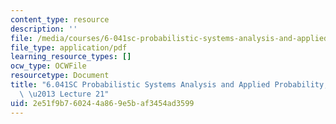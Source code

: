 ```yaml
---
content_type: resource
description: ''
file: /media/courses/6-041sc-probabilistic-systems-analysis-and-applied-probability-fall-2013/2e51f9b760244a869e5baf3454ad3599_MIT6_041SCF13_lec21_300k.pdf
file_type: application/pdf
learning_resource_types: []
ocw_type: OCWFile
resourcetype: Document
title: "6.041SC Probabilistic Systems Analysis and Applied Probability, Fall 2013Transcript\
  \ \u2013 Lecture 21"
uid: 2e51f9b7-6024-4a86-9e5b-af3454ad3599
---
```

